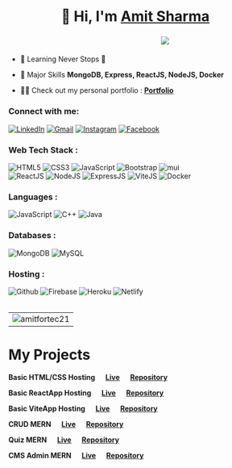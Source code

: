 <h1 align="center">👋 Hi, I'm <a href="https://www.linkedin.com/in/amit244245/" target="_blank"> Amit Sharma </a></h1>
<h3 align="center"> &emsp;&emsp;&emsp;&emsp;&emsp;&emsp;&emsp; <img src="https://readme-typing-svg.herokuapp.com?color=0357F7&lines=Full+Stack+Developer+%3A)" /> </h3>

- 🌱 Learning Never Stops 🚀

- 💬 Major Skills **MongoDB, Express, ReactJS, NodeJS, Docker**

- 👨‍💻 Check out my personal portfolio : **<a href="https://portfolio-amit244245.web.app/" target="_blank">Portfolio</a>**


<h3 align="left">Connect with me:</h3>
<div align="left">
  <a href="https://www.linkedin.com/in/amit244245/"><img alt="LinkedIn" src="https://img.shields.io/badge/linkedin-%230077B5.svg?style=for-the-badge&logo=linkedin&logoColor=white"/></a>
  <a href="mailto:amit244245@gmail.com"><img alt="Gmail" src="https://img.shields.io/badge/Gmail-D14836?style=for-the-badge&logo=gmail&logoColor=white"/></a>
   <a href="https://www.instagram.com/amit244245"><img alt="Instagram" src="https://img.shields.io/badge/Instagram-E4405F?style=for-the-badge&logo=instagram&logoColor=white"/></a>
  <a href="https://www.facebook.com/amit244245"><img alt="Facebook" src="https://img.shields.io/badge/Facebook-2CA5E0?style=for-the-badge&logo=facebook&logoColor=white" /></a>
</div>

<h3 align="left">Web Tech Stack :</h3>
<div align="left">
<img alt="HTML5" src="https://img.shields.io/badge/html5-%23E34F26.svg?style=for-the-badge&logo=html5&logoColor=white"/>
<img alt="CSS3" src="https://img.shields.io/badge/css3-%23039BE5.svg?style=for-the-badge&logo=css3&logoColor=white"/> 
<img alt="JavaScript" src="https://img.shields.io/badge/javascript-%23323330.svg?style=for-the-badge&logo=javascript&logoColor=%23F7DF1E"/> 
<img alt="Bootstrap" src="https://img.shields.io/badge/bootstrap-%23563D7C.svg?style=for-the-badge&logo=bootstrap&logoColor=white"/>
<img alt="mui" src="https://img.shields.io/badge/Material%20UI-%231572B6?style=for-the-badge&logo=mui&logoColor=white"/>
<br>
<img alt="ReactJS" src="https://img.shields.io/badge/React JS-%2320232a.svg?style=for-the-badge&logo=react&logoColor=%2361DAFB"/>
<img alt="NodeJS" src="https://img.shields.io/badge/Node JS-%2343853D?style=for-the-badge&logo=node&logoColor=white"/>
<img alt="ExpressJS" src="https://img.shields.io/badge/Express JS-000000?style=for-the-badge&logo=express&logoColor=white"/>
<img alt="ViteJS" src="https://img.shields.io/badge/Vite JS-%23430098.svg?style=for-the-badge&logo=vite&logoColor=white"/>
<img alt="Docker" src="https://img.shields.io/badge/Docker-007FFF?style=for-the-badge&logo=docker&logoColor=white"/>
</div>

<h3 align="left">Languages :</h3>
<div align="left">
  <img alt="JavaScript" src="https://img.shields.io/badge/javascript-%23323330.svg?style=for-the-badge&logo=javascript&logoColor=%23F7DF1E"/> 
  <img alt="C++" src="https://img.shields.io/badge/C%2B%2B-00599C?style=for-the-badge&logo=c%2B%2B&logoColor=white"/>
  <img alt="Java" src="https://img.shields.io/badge/java-%23ED8B00.svg?style=for-the-badge&logo=java&logoColor=white"/>
</div>

<h3 align="left">Databases :</h3>
<div align="left">
  <img alt="MongoDB" src ="https://img.shields.io/badge/MongoDB-4EA94B?style=for-the-badge&logo=mongodb&logoColor=white"/>
  <img alt="MySQL" src="https://img.shields.io/badge/mysql-42759C.svg?style=for-the-badge&logo=mysql&logoColor=white"/>
</div>


<h3 align="left">Hosting :</h3>
<div align="left">
  <img alt="Github" src="https://img.shields.io/badge/Github-000000?style=for-the-badge&logo=github&logoColor=white"/>
  <img alt="Firebase" src="https://img.shields.io/badge/firebase-FF9900.svg?style=for-the-badge&logo=firebase&logoColor=white"/>
  <img alt="Heroku" src="https://img.shields.io/badge/heroku-%23430098.svg?style=for-the-badge&logo=heroku&logoColor=white"/>
  <img alt="Netlify" src="https://img.shields.io/badge/Netlify-00C7B7?style=for-the-badge&logo=netlify&logoColor=white"/>
</div>  <br/>

<div align="center">
  <table>
    <tr>
      <td>
        <img src="https://github-readme-stats.vercel.app/api/top-langs?username=amitfortec21&show_icons=true&theme=dark&locale=en&layout=compact" alt="amitfortec21" />
      </td>
    </tr>
  </table>
</div>

<div>
  <h1>My Projects</h1>
  <p><strong>Basic HTML/CSS Hosting &emsp; <a href="https://amitfortec21.github.io/dummy-test">Live</a> &emsp; <a href="https://github.com/amitfortec21/dummy-test">Repository</a></strong></p>
  <p><strong>Basic ReactApp Hosting &emsp; <a href="https://amitfortec21.github.io/host-app">Live</a> &emsp; <a href="https://github.com/amitfortec21/host-app">Repository</a></strong></p>
  <p><strong>Basic ViteApp Hosting &emsp; <a href="https://amitfortec21.github.io/hosting-vite">Live</a> &emsp; <a href="https://github.com/amitfortec21/hosting-vite">Repository</a></strong></p>
  <p><strong>CRUD MERN &emsp; <a href="https://github.com/amitfortec21">Live</a> &emsp; <a href="https://github.com/amitfortec21/crud-mern">Repository</a></strong></p>
  <p><strong>Quiz MERN &emsp; <a href="https://github.com/amitfortec21">Live</a> &emsp; <a href="https://github.com/amitfortec21/quiz-mern">Repository</a></strong></p>
  <p><strong>CMS Admin MERN &emsp; <a href="https://github.com/amitfortec21">Live</a> &emsp; <a href="https://github.com/amitfortec21/cms-admin-mern">Repository</a></strong></p>
</div>
